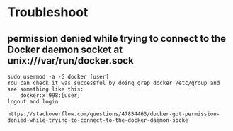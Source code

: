 # Troubleshoot

## permission denied while trying to connect to the Docker daemon socket at unix:///var/run/docker.sock

	sudo usermod -a -G docker [user]
	You can check it was successful by doing grep docker /etc/group and see something like this:
		docker:x:998:[user]
	logout and login

	https://stackoverflow.com/questions/47854463/docker-got-permission-denied-while-trying-to-connect-to-the-docker-daemon-socke